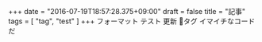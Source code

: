 +++
date = "2016-07-19T18:57:28.375+09:00"
draft = false
title = "記事"
tags = [ "tag", "test" ]
+++
フォーマット
テスト
更新
🔖タグ
イマイチなコードだ